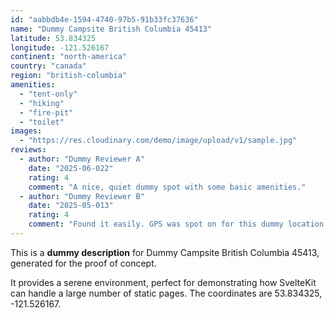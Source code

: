 ```yaml
---
id: "aabbdb4e-1594-4740-97b5-91b33fc37636"
name: "Dummy Campsite British Columbia 45413"
latitude: 53.834325
longitude: -121.526167
continent: "north-america"
country: "canada"
region: "british-columbia"
amenities:
  - "tent-only"
  - "hiking"
  - "fire-pit"
  - "toilet"
images:
  - "https://res.cloudinary.com/demo/image/upload/v1/sample.jpg"
reviews:
  - author: "Dummy Reviewer A"
    date: "2025-06-022"
    rating: 4
    comment: "A nice, quiet dummy spot with some basic amenities."
  - author: "Dummy Reviewer B"
    date: "2025-05-013"
    rating: 4
    comment: "Found it easily. GPS was spot on for this dummy location."
---
```


This is a **dummy description** for Dummy Campsite British Columbia 45413, generated for the proof of concept.

It provides a serene environment, perfect for demonstrating how SvelteKit can handle a large number of static pages. The coordinates are 53.834325, -121.526167.
